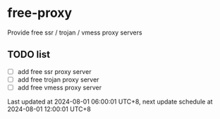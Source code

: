 
# free-proxy
Provide free ssr / trojan / vmess proxy servers


## TODO list
- [ ] add free ssr proxy server
- [ ] add free trojan proxy server
- [ ] add free vmess proxy server

Last updated at 2024-08-01 06:00:01 UTC+8, next update schedule at 2024-08-01 12:00:01 UTC+8

